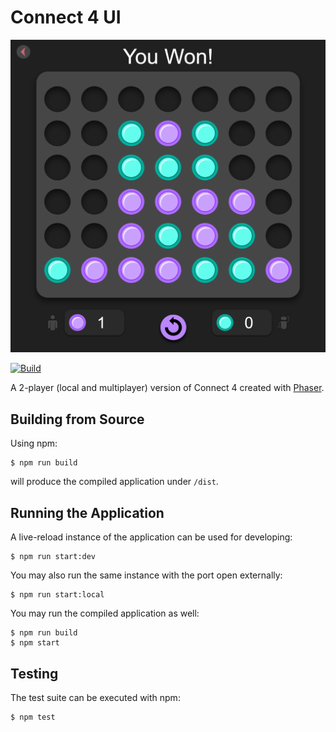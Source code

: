 # Connect 4 UI

![Example Game](./img/example_game.png)

[![Build](https://github.com/brajkowski/connect4-ui/actions/workflows/build.yml/badge.svg)](https://github.com/brajkowski/connect4-ui/actions/workflows/build.yml)

A 2-player (local and multiplayer) version of Connect 4 created with [Phaser](https://phaser.io/).

## Building from Source

Using npm:

```
$ npm run build
```

will produce the compiled application under `/dist`.

## Running the Application

A live-reload instance of the application can be used for developing:

```
$ npm run start:dev
```

You may also run the same instance with the port open externally:

```
$ npm run start:local
```

You may run the compiled application as well:

```
$ npm run build
$ npm start
```

## Testing

The test suite can be executed with npm:

```
$ npm test
```
